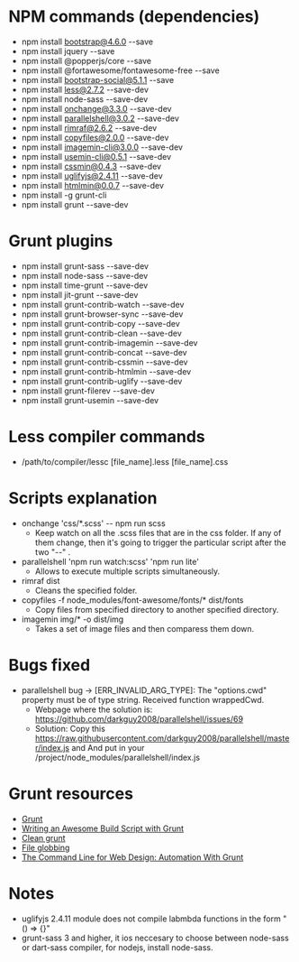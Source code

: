 # NPM commands (dependencies)
* npm install bootstrap@4.6.0 --save
* npm install jquery --save
* npm install @popperjs/core --save
* npm install @fortawesome/fontawesome-free --save
* npm install bootstrap-social@5.1.1 --save
* npm install less@2.7.2 --save-dev
* npm install node-sass --save-dev
* npm install onchange@3.3.0 --save-dev
* npm install parallelshell@3.0.2 --save-dev
* npm install rimraf@2.6.2 --save-dev
* npm install copyfiles@2.0.0 --save-dev
* npm install imagemin-cli@3.0.0 --save-dev
* npm install usemin-cli@0.5.1 --save-dev
* npm install cssmin@0.4.3 --save-dev
* npm install  uglifyjs@2.4.11 --save-dev
* npm install htmlmin@0.0.7 --save-dev
* npm install -g grunt-cli
* npm install grunt --save-dev

# Grunt plugins
* npm install grunt-sass --save-dev
* npm install node-sass --save-dev
* npm install time-grunt --save-dev
* npm install jit-grunt --save-dev
* npm install grunt-contrib-watch --save-dev
* npm install grunt-browser-sync --save-dev
* npm install grunt-contrib-copy --save-dev
* npm install grunt-contrib-clean --save-dev
* npm install grunt-contrib-imagemin --save-dev
* npm install grunt-contrib-concat --save-dev
* npm install grunt-contrib-cssmin --save-dev
* npm install grunt-contrib-htmlmin --save-dev
* npm install grunt-contrib-uglify --save-dev
* npm install grunt-filerev --save-dev
* npm install grunt-usemin --save-dev

# Less compiler commands
* /path/to/compiler/lessc [file_name].less [file_name].css

# Scripts explanation
* onchange 'css/*.scss' -- npm run scss
    * Keep watch on all the .scss files that are in the css folder. If any of them change, then it's going to trigger the particular script after the two "--" .
* parallelshell 'npm run watch:scss' 'npm run lite'
    * Allows to execute multiple scripts simultaneously.
* rimraf dist
    * Cleans the specified folder.
* copyfiles -f node_modules/font-awesome/fonts/* dist/fonts
    * Copy files from specified directory to another specified directory.
* imagemin img/* -o dist/img
    * Takes a set of image files and then comparess them down.

# Bugs fixed
* parallelshell bug -> [ERR_INVALID_ARG_TYPE]: The "options.cwd" property must be of type string. Received function wrappedCwd.
    * Webpage where the solution is: https://github.com/darkguy2008/parallelshell/issues/69
    * Solution: Copy this https://raw.githubusercontent.com/darkguy2008/parallelshell/master/index.js and And put in your /project/node_modules/parallelshell/index.js

# Grunt resources
* [Grunt](https://gruntjs.com)
* [Writing an Awesome Build Script with Grunt](https://www.sitepoint.com/writing-awesome-build-script-grunt/)
* [Clean grunt](http://anders.janmyr.com/2014/01/clean-grunt.html)
* [File globbing](https://gruntjs.com/configuring-tasks#globbing-patterns)
* [The Command Line for Web Design: Automation With Grunt](https://webdesign.tutsplus.com/tutorials/the-command-line-for-web-design-automation-with-grunt--cms-23454)

# Notes
* uglifyjs 2.4.11 module does not compile labmbda functions in the form "() => {}"
* grunt-sass 3 and higher, it ios neccesary to choose between node-sass or dart-sass compiler, for nodejs, install node-sass.
